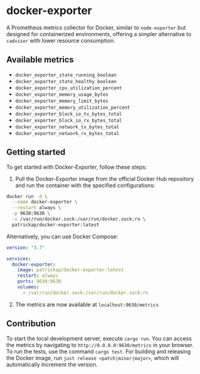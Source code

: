 # docker-exporter

A Prometheus metrics collector for Docker, similar to `node-exporter` but designed for containerized environments, offering a simpler alternative to `cadvisor` with lower resource consumption.

## Available metrics

- `docker_exporter_state_running_boolean`
- `docker_exporter_state_healthy_boolean`
- `docker_exporter_cpu_utilization_percent`
- `docker_exporter_memory_usage_bytes`
- `docker_exporter_memory_limit_bytes`
- `docker_exporter_memory_utilization_percent`
- `docker_exporter_block_io_tx_bytes_total`
- `docker_exporter_block_io_rx_bytes_total`
- `docker_exporter_network_tx_bytes_total`
- `docker_exporter_network_rx_bytes_total`

## Getting started

To get started with Docker-Exporter, follow these steps:

1. Pull the Docker-Exporter image from the official Docker Hub repository and run the container with the specified configurations:

```bash
docker run -d \
  --name docker-exporter \
  --restart always \
  -p 9630:9630 \
  -v /var/run/docker.sock:/var/run/docker.sock:ro \
  patrickap/docker-exporter:latest
```

Alternatively, you can use Docker Compose:

```yml
version: "3.7"

services:
  docker-exporter:
    image: patrickap/docker-exporter:latest
    restart: always
    ports: 9630:9630
    volumes:
      - /var/run/docker.sock:/var/run/docker.sock:ro
```

2. The metrics are now available at `localhost:9630/metrics`

## Contribution

To start the local development server, execute `cargo run`. You can access the metrics by navigating to `http://0.0.0.0:9630/metrics` in your browser. To run the tests, use the command `cargo test`. For building and releasing the Docker image, run `just release <patch|minor|major>`, which will automatically increment the version.
